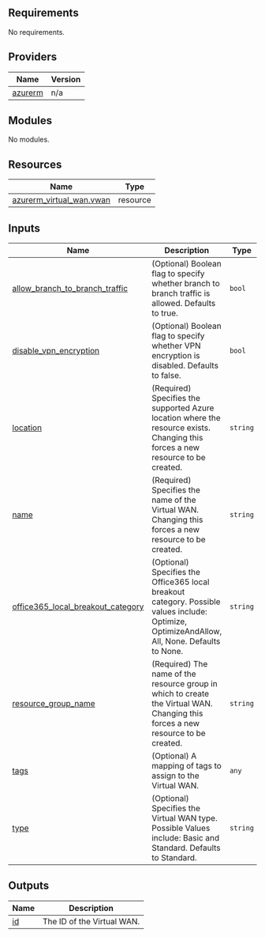 <!-- BEGIN_TF_DOCS -->
## Requirements

No requirements.

## Providers

| Name | Version |
|------|---------|
| <a name="provider_azurerm"></a> [azurerm](#provider\_azurerm) | n/a |

## Modules

No modules.

## Resources

| Name | Type |
|------|------|
| [azurerm_virtual_wan.vwan](https://registry.terraform.io/providers/hashicorp/azurerm/latest/docs/resources/virtual_wan) | resource |

## Inputs

| Name | Description | Type | Default | Required |
|------|-------------|------|---------|:--------:|
| <a name="input_allow_branch_to_branch_traffic"></a> [allow\_branch\_to\_branch\_traffic](#input\_allow\_branch\_to\_branch\_traffic) | (Optional) Boolean flag to specify whether branch to branch traffic is allowed. Defaults to true. | `bool` | `true` | no |
| <a name="input_disable_vpn_encryption"></a> [disable\_vpn\_encryption](#input\_disable\_vpn\_encryption) | (Optional) Boolean flag to specify whether VPN encryption is disabled. Defaults to false. | `bool` | `false` | no |
| <a name="input_location"></a> [location](#input\_location) | (Required) Specifies the supported Azure location where the resource exists. Changing this forces a new resource to be created. | `string` | n/a | yes |
| <a name="input_name"></a> [name](#input\_name) | (Required) Specifies the name of the Virtual WAN. Changing this forces a new resource to be created. | `string` | n/a | yes |
| <a name="input_office365_local_breakout_category"></a> [office365\_local\_breakout\_category](#input\_office365\_local\_breakout\_category) | (Optional) Specifies the Office365 local breakout category. Possible values include: Optimize, OptimizeAndAllow, All, None. Defaults to None. | `string` | `"None"` | no |
| <a name="input_resource_group_name"></a> [resource\_group\_name](#input\_resource\_group\_name) | (Required) The name of the resource group in which to create the Virtual WAN. Changing this forces a new resource to be created. | `string` | n/a | yes |
| <a name="input_tags"></a> [tags](#input\_tags) | (Optional) A mapping of tags to assign to the Virtual WAN. | `any` | `null` | no |
| <a name="input_type"></a> [type](#input\_type) | (Optional) Specifies the Virtual WAN type. Possible Values include: Basic and Standard. Defaults to Standard. | `string` | `"Standard"` | no |

## Outputs

| Name | Description |
|------|-------------|
| <a name="output_id"></a> [id](#output\_id) | The ID of the Virtual WAN. |
<!-- END_TF_DOCS -->